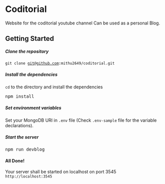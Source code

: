 # Coditorial

Website for the coditorial youtube channel
Can be used as a personal Blog.


## Getting Started

##### Clone the repository

<code>git clone git@github.com:mithu2649/coditorial.git</code>

##### Install the dependencies

<code>cd</code> to the directory and install the dependencies

<pre>npm install</pre>

##### Set environment variables

Set your MongoDB URI in <code>.env</code> file (Check <code>.env-sample</code> file for the variable declarations).

##### Start the server

<pre>npm run devblog</pre>

#### All Done!

Your server shall be started on localhost on port 3545
<code>http://localhost:3545</code>